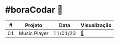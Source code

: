 # #boraCodar 🚀

<table>
        <thead>
            <tr>
                <th>#</th>
                <th>Projeto</th>
                <th>Data</th>
                <th>Visualização</th>
            </tr>
        </thead>
        <tbody>
            <tr>
                <td>01</td>
                <td>Music Player</td>
                <td>11/01/23</td>
                <td><a href="01">🔗</a></td>
            </tr>
        </tbody>
    </table>
